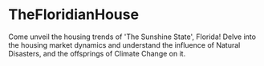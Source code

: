# TheFloridianHouse
Come unveil the housing trends of 'The Sunshine State', Florida! Delve into the housing market dynamics and understand the influence of Natural Disasters, and the offsprings of Climate Change on it.
